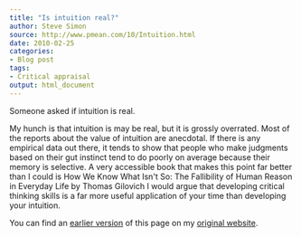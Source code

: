 ```yaml
---
title: "Is intuition real?"
author: Steve Simon
source: http://www.pmean.com/10/Intuition.html
date: 2010-02-25
categories:
- Blog post
tags:
- Critical appraisal
output: html_document
---
```


Someone asked if intuition is real.

<!---more--->

My hunch is that intuition is may be real, but it is grossly overrated. Most of the reports about the value of intuition are anecdotal. If there is any empirical data out there, it tends to show that people who make judgments based on their gut instinct tend to do poorly on average because their memory is selective. A very accessible book that makes this point far better than I could is How We Know What Isn't So: The Fallibility of Human Reason in Everyday Life by Thomas Gilovich I would argue that developing critical thinking skills is a far more useful application of your time than developing your intuition.

You can find an [earlier version][sim1] of this page on my [original website][sim2].

[sim1]: http://www.pmean.com/10/Intuition.html
[sim2]: http://www.pmean.com/original_site.html
